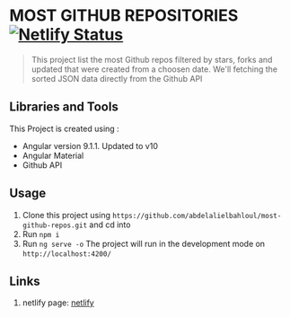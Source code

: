 # MOST GITHUB REPOSITORIES [![Netlify Status](https://api.netlify.com/api/v1/badges/3c933e35-af65-4977-bdf2-f0cc2bb55398/deploy-status)](https://app.netlify.com/sites/most-github-repos/deploys)
> This project list the most Github repos filtered by stars, forks and updated that were created from a    choosen date. We'll fetching the sorted JSON data directly from the Github API

## Libraries and Tools
This Project is created using :
+ Angular version 9.1.1. Updated to v10
+ Angular Material
+ Github API

## Usage
1. Clone this project using `https://github.com/abdelalielbahloul/most-github-repos.git` and cd into
2. Run `npm i`
3. Run `ng serve -o` The project will run in the development mode on `http://localhost:4200/`

## Links 
1. netlify page: <a href="https://most-github-repos.netlify.app/" target="_blank">netlify</a>
